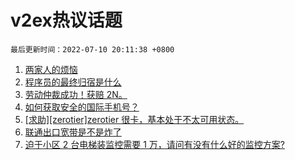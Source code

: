 # v2ex热议话题

`最后更新时间：2022-07-10 20:11:38 +0800`

1. [两家人的烦恼](https://www.v2ex.com/t/865210)
1. [程序员的最终归宿是什么](https://www.v2ex.com/t/865217)
1. [劳动仲裁成功！获赔 2N。](https://www.v2ex.com/t/865255)
1. [如何获取安全的国际手机号？](https://www.v2ex.com/t/865174)
1. [[求助][zerotier]zerotier 很卡，基本处于不太可用状态。](https://www.v2ex.com/t/865188)
1. [联通出口宽带是不是炸了](https://www.v2ex.com/t/865173)
1. [迫于小区 2 台电梯装监控需要 1 万，请问有没有什么好的监控方案?](https://www.v2ex.com/t/865266)

